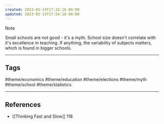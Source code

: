 ```yaml
---
created: 2023-02-14T17:32:16-08:00
updated: 2023-02-15T17:54:18-08:00
---
```


> [!NOTE]
> Small schools are not good - it's a myth. School size doesn't correlate with it's excellence in teaching. If anything, the variability of subjects matters, which is found in bigger schools.

---
## Tags
#theme/economics #theme/education #theme/elections #theme/myth #theme/school #theme/statistics 

---
## References
- [[Thinking Fast and Slow]] 118